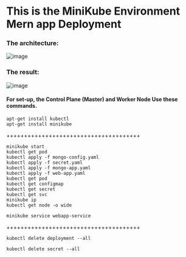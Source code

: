 # This is the MiniKube Environment  Mern app Deployment
### The architecture:
![image](https://github.com/HitanshuGupta/mern-app-with-k8s/assets/72181617/4d3c3381-6acd-4a6a-a6c5-65d8bbca8012)

### The result:
![image](https://github.com/HitanshuGupta/mern-app-with-k8s/assets/72181617/b377bd5d-83c6-4c53-907b-b93aba405fbc)

#### For set-up, the Control Plane (Master) and Worker Node Use these commands.
```
apt-get install kubectl   
apt-get install minikube  
```
++++++++++++++++++++++++++++++++++++++


```
minikube start
kubectl get pod
kubectl apply -f mongo-config.yaml
kubectl apply -f secret.yaml
kubectl apply -f mongo-app.yaml
kubectl apply -f web-app.yaml
kubectl get pod
kubectl get configmap
kubectl get secret
kubectl get svc
minikube ip
kubectl get node -o wide
```

```
minikube service webapp-service
```
++++++++++++++++++++++++++++++++++++++
```
kubectl delete deployment --all
```
```
kubectl delete secret --all
```
